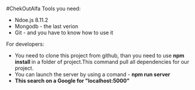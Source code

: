 #ChekOutAlfa
Tools you need:
<ul>
  <li>Ndoe.js 8.11.2</li>
  <li>Mongodb - the last verion</li>
  <li>Git - and you have to know how to use it</li>
</ul>
For developers:
<ul>
  <li>You need to clone this project from github, than you need to use <b> npm install </b> in a folder of project.This command pull all dependencies for our project.</li>
  <li>You can launch the server by using a comand - <b> npm run server </li>
  <li>This search on a Google for "localhost:5000"</li>
</ul>

